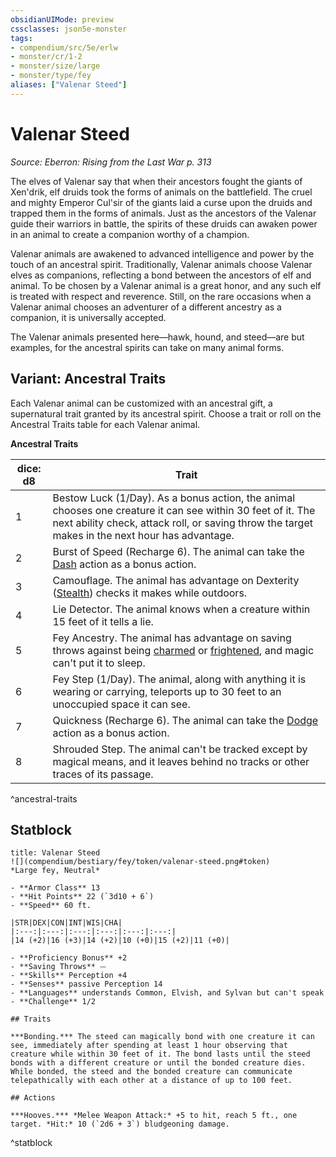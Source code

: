 ```yaml
---
obsidianUIMode: preview
cssclasses: json5e-monster
tags:
- compendium/src/5e/erlw
- monster/cr/1-2
- monster/size/large
- monster/type/fey
aliases: ["Valenar Steed"]
---
```

# Valenar Steed
*Source: Eberron: Rising from the Last War p. 313*  

The elves of Valenar say that when their ancestors fought the giants of Xen'drik, elf druids took the forms of animals on the battlefield. The cruel and mighty Emperor Cul'sir of the giants laid a curse upon the druids and trapped them in the forms of animals. Just as the ancestors of the Valenar guide their warriors in battle, the spirits of these druids can awaken power in an animal to create a companion worthy of a champion.

Valenar animals are awakened to advanced intelligence and power by the touch of an ancestral spirit. Traditionally, Valenar animals choose Valenar elves as companions, reflecting a bond between the ancestors of elf and animal. To be chosen by a Valenar animal is a great honor, and any such elf is treated with respect and reverence. Still, on the rare occasions when a Valenar animal chooses an adventurer of a different ancestry as a companion, it is universally accepted.

The Valenar animals presented here—hawk, hound, and steed—are but examples, for the ancestral spirits can take on many animal forms.

## Variant: Ancestral Traits

Each Valenar animal can be customized with an ancestral gift, a supernatural trait granted by its ancestral spirit. Choose a trait or roll on the Ancestral Traits table for each Valenar animal.

**Ancestral Traits**

| dice: d8 | Trait |
|----------|-------|
| 1 | Bestow Luck (1/Day). As a bonus action, the animal chooses one creature it can see within 30 feet of it. The next ability check, attack roll, or saving throw the target makes in the next hour has advantage. |
| 2 | Burst of Speed (Recharge 6). The animal can take the [Dash](rules/actions.md#Dash) action as a bonus action. |
| 3 | Camouflage. The animal has advantage on Dexterity ([Stealth](rules/skills.md#Stealth)) checks it makes while outdoors. |
| 4 | Lie Detector. The animal knows when a creature within 15 feet of it tells a lie. |
| 5 | Fey Ancestry. The animal has advantage on saving throws against being [charmed](rules/conditions.md#charmed) or [frightened](rules/conditions.md#frightened), and magic can't put it to sleep. |
| 6 | Fey Step (1/Day). The animal, along with anything it is wearing or carrying, teleports up to 30 feet to an unoccupied space it can see. |
| 7 | Quickness (Recharge 6). The animal can take the [Dodge](rules/actions.md#Dodge) action as a bonus action. |
| 8 | Shrouded Step. The animal can't be tracked except by magical means, and it leaves behind no tracks or other traces of its passage. |
^ancestral-traits

## Statblock

```ad-statblock
title: Valenar Steed
![](compendium/bestiary/fey/token/valenar-steed.png#token)
*Large fey, Neutral*

- **Armor Class** 13 
- **Hit Points** 22 (`3d10 + 6`)
- **Speed** 60 ft.

|STR|DEX|CON|INT|WIS|CHA|
|:---:|:---:|:---:|:---:|:---:|:---:|
|14 (+2)|16 (+3)|14 (+2)|10 (+0)|15 (+2)|11 (+0)|

- **Proficiency Bonus** +2
- **Saving Throws** ⏤
- **Skills** Perception +4
- **Senses** passive Perception 14
- **Languages** understands Common, Elvish, and Sylvan but can't speak
- **Challenge** 1/2

## Traits

***Bonding.*** The steed can magically bond with one creature it can see, immediately after spending at least 1 hour observing that creature while within 30 feet of it. The bond lasts until the steed bonds with a different creature or until the bonded creature dies. While bonded, the steed and the bonded creature can communicate telepathically with each other at a distance of up to 100 feet.

## Actions

***Hooves.*** *Melee Weapon Attack:* +5 to hit, reach 5 ft., one target. *Hit:* 10 (`2d6 + 3`) bludgeoning damage.
```
^statblock